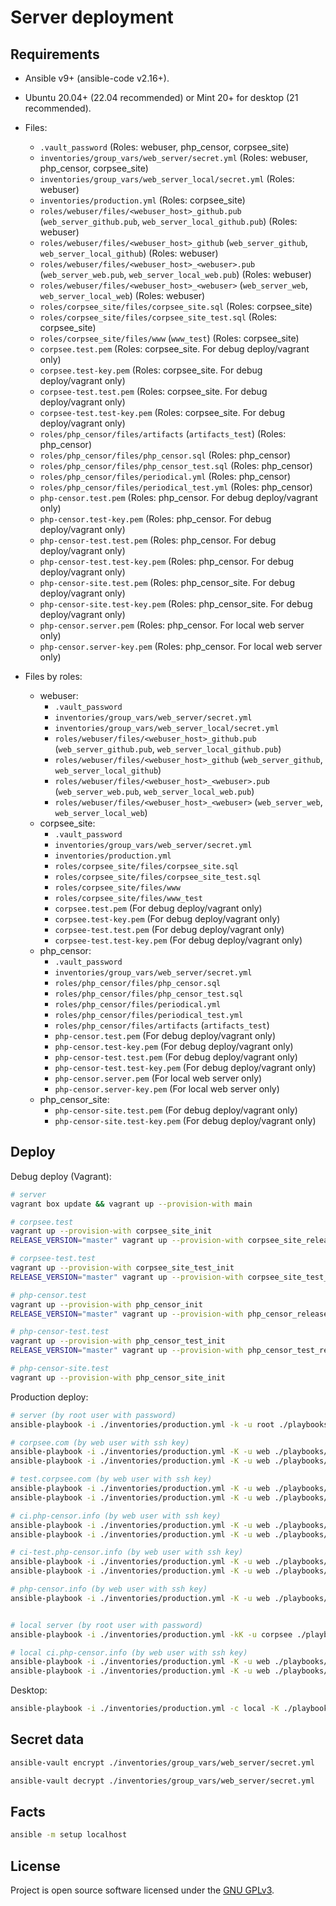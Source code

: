 Server deployment
=================

Requirements
------------

* Ansible v9+ (ansible-code v2.16+).

* Ubuntu 20.04+ (22.04 recommended) or Mint 20+ for desktop (21 recommended).

* Files:
    * `.vault_password` (Roles: webuser, php_censor, corpsee_site)
    * `inventories/group_vars/web_server/secret.yml` (Roles: webuser, php_censor, corpsee_site)
    * `inventories/group_vars/web_server_local/secret.yml` (Roles: webuser)
    * `inventories/production.yml` (Roles: corpsee_site)
    * `roles/webuser/files/<webuser_host>_github.pub` (`web_server_github.pub`, `web_server_local_github.pub`) (Roles: webuser)
    * `roles/webuser/files/<webuser_host>_github` (`web_server_github`, `web_server_local_github`) (Roles: webuser)
    * `roles/webuser/files/<webuser_host>_<webuser>.pub` (`web_server_web.pub`, `web_server_local_web.pub`) (Roles: webuser)
    * `roles/webuser/files/<webuser_host>_<webuser>` (`web_server_web`, `web_server_local_web`) (Roles: webuser)
    * `roles/corpsee_site/files/corpsee_site.sql` (Roles: corpsee_site)
    * `roles/corpsee_site/files/corpsee_site_test.sql` (Roles: corpsee_site)
    * `roles/corpsee_site/files/www` (`www_test`) (Roles: corpsee_site)
    * `corpsee.test.pem` (Roles: corpsee_site. For debug deploy/vagrant only)
    * `corpsee.test-key.pem` (Roles: corpsee_site. For debug deploy/vagrant only)
    * `corpsee-test.test.pem` (Roles: corpsee_site. For debug deploy/vagrant only)
    * `corpsee-test.test-key.pem` (Roles: corpsee_site. For debug deploy/vagrant only)
    * `roles/php_censor/files/artifacts` (`artifacts_test`) (Roles: php_censor)
    * `roles/php_censor/files/php_censor.sql` (Roles: php_censor)
    * `roles/php_censor/files/php_censor_test.sql` (Roles: php_censor)
    * `roles/php_censor/files/periodical.yml` (Roles: php_censor)
    * `roles/php_censor/files/periodical_test.yml` (Roles: php_censor)
    * `php-censor.test.pem` (Roles: php_censor. For debug deploy/vagrant only)
    * `php-censor.test-key.pem` (Roles: php_censor. For debug deploy/vagrant only)
    * `php-censor-test.test.pem` (Roles: php_censor. For debug deploy/vagrant only)
    * `php-censor-test.test-key.pem` (Roles: php_censor. For debug deploy/vagrant only)
    * `php-censor-site.test.pem` (Roles: php_censor_site. For debug deploy/vagrant only)
    * `php-censor-site.test-key.pem` (Roles: php_censor_site. For debug deploy/vagrant only)
    * `php-censor.server.pem` (Roles: php_censor. For local web server only)
    * `php-censor.server-key.pem` (Roles: php_censor. For local web server only)

* Files by roles:
    * webuser:
        * `.vault_password`
        * `inventories/group_vars/web_server/secret.yml`
        * `inventories/group_vars/web_server_local/secret.yml`
        * `roles/webuser/files/<webuser_host>_github.pub` (`web_server_github.pub`, `web_server_local_github.pub`)
        * `roles/webuser/files/<webuser_host>_github` (`web_server_github`, `web_server_local_github`)
        * `roles/webuser/files/<webuser_host>_<webuser>.pub` (`web_server_web.pub`, `web_server_local_web.pub`)
        * `roles/webuser/files/<webuser_host>_<webuser>` (`web_server_web`, `web_server_local_web`)
    * corpsee_site:
        * `.vault_password`
        * `inventories/group_vars/web_server/secret.yml`
        * `inventories/production.yml`
        * `roles/corpsee_site/files/corpsee_site.sql`
        * `roles/corpsee_site/files/corpsee_site_test.sql`
        * `roles/corpsee_site/files/www`
        * `roles/corpsee_site/files/www_test`
        * `corpsee.test.pem` (For debug deploy/vagrant only)
        * `corpsee.test-key.pem` (For debug deploy/vagrant only)
        * `corpsee-test.test.pem` (For debug deploy/vagrant only)
        * `corpsee-test.test-key.pem` (For debug deploy/vagrant only)
    * php_censor:
        * `.vault_password`
        * `inventories/group_vars/web_server/secret.yml`
        * `roles/php_censor/files/php_censor.sql`
        * `roles/php_censor/files/php_censor_test.sql`
        * `roles/php_censor/files/periodical.yml`
        * `roles/php_censor/files/periodical_test.yml`
        * `roles/php_censor/files/artifacts` (`artifacts_test`)
        * `php-censor.test.pem` (For debug deploy/vagrant only)
        * `php-censor.test-key.pem` (For debug deploy/vagrant only)
        * `php-censor-test.test.pem` (For debug deploy/vagrant only)
        * `php-censor-test.test-key.pem` (For debug deploy/vagrant only)
        * `php-censor.server.pem` (For local web server only)
        * `php-censor.server-key.pem` (For local web server only)
    * php_censor_site:
        * `php-censor-site.test.pem` (For debug deploy/vagrant only)
        * `php-censor-site.test-key.pem` (For debug deploy/vagrant only)

Deploy
------

Debug deploy (Vagrant):

```bash
# server
vagrant box update && vagrant up --provision-with main

# corpsee.test
vagrant up --provision-with corpsee_site_init
RELEASE_VERSION="master" vagrant up --provision-with corpsee_site_release

# corpsee-test.test
vagrant up --provision-with corpsee_site_test_init
RELEASE_VERSION="master" vagrant up --provision-with corpsee_site_test_release

# php-censor.test
vagrant up --provision-with php_censor_init
RELEASE_VERSION="master" vagrant up --provision-with php_censor_release

# php-censor-test.test
vagrant up --provision-with php_censor_test_init
RELEASE_VERSION="master" vagrant up --provision-with php_censor_test_release

# php-censor-site.test
vagrant up --provision-with php_censor_site_init
```

Production deploy:

```bash
# server (by root user with password)
ansible-playbook -i ./inventories/production.yml -k -u root ./playbooks/web_server/main.yml -vv

# corpsee.com (by web user with ssh key)
ansible-playbook -i ./inventories/production.yml -K -u web ./playbooks/web_server/corpsee_site_init.yml -vv
ansible-playbook -i ./inventories/production.yml -K -u web ./playbooks/web_server/corpsee_site_release.yml --extra-vars="corpsee_site_version=master" -vv

# test.corpsee.com (by web user with ssh key)
ansible-playbook -i ./inventories/production.yml -K -u web ./playbooks/web_server/corpsee_site_test_init.yml -vv
ansible-playbook -i ./inventories/production.yml -K -u web ./playbooks/web_server/corpsee_site_test_release.yml --extra-vars="corpsee_site_version=master" -vv

# ci.php-censor.info (by web user with ssh key)
ansible-playbook -i ./inventories/production.yml -K -u web ./playbooks/web_server/php_censor_init.yml -vv
ansible-playbook -i ./inventories/production.yml -K -u web ./playbooks/web_server/php_censor_release.yml --extra-vars="php_censor_version=master" -vv

# ci-test.php-censor.info (by web user with ssh key)
ansible-playbook -i ./inventories/production.yml -K -u web ./playbooks/web_server/php_censor_test_init.yml -vv
ansible-playbook -i ./inventories/production.yml -K -u web ./playbooks/web_server/php_censor_test_release.yml --extra-vars="php_censor_version=master" -vv

# php-censor.info (by web user with ssh key)
ansible-playbook -i ./inventories/production.yml -K -u web ./playbooks/web_server/php_censor_site_init.yml -vv


# local server (by root user with password)
ansible-playbook -i ./inventories/production.yml -kK -u corpsee ./playbooks/web_server_local/main.yml -vv

# local ci.php-censor.info (by web user with ssh key)
ansible-playbook -i ./inventories/production.yml -K -u web ./playbooks/web_server_local/php_censor_init.yml -vv
ansible-playbook -i ./inventories/production.yml -K -u web ./playbooks/web_server_local/php_censor_release.yml --extra-vars="php_censor_version=master" -vv
```

Desktop:

```bash
ansible-playbook -i ./inventories/production.yml -c local -K ./playbooks/desktop/main.yml -vv
```

Secret data
-----------

```bash
ansible-vault encrypt ./inventories/group_vars/web_server/secret.yml
```

```bash
ansible-vault decrypt ./inventories/group_vars/web_server/secret.yml
```

Facts
-----

```bash
ansible -m setup localhost
```

## License

Project is open source software licensed under the [GNU GPLv3](LICENSE).
